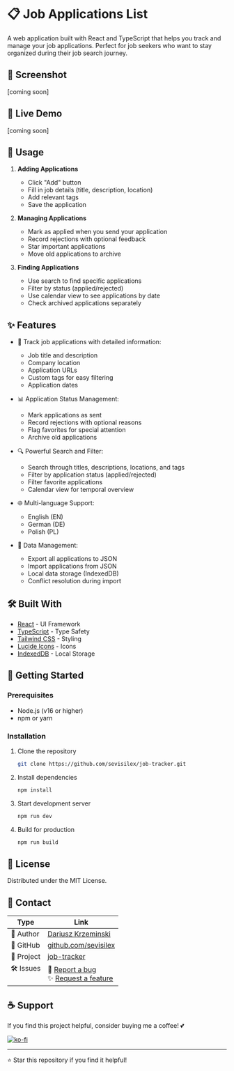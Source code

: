 # 📋 Job Applications List

A web application built with React and TypeScript that helps you track and manage your job applications. Perfect for job seekers who want to stay organized during their job search journey.

## 📸 Screenshot

<!-- ![Job Applications List](/docs/images/screenshot.jpg) -->
[coming soon]

## 🚀 Live Demo

<!-- [![Open on GitHub Pages](/docs/buttons/github-demo.svg)](https://sevisilex.github.io/job-tracker/) -->
[coming soon]

## 📖 Usage

1. **Adding Applications**
   - Click "Add" button
   - Fill in job details (title, description, location)
   - Add relevant tags
   - Save the application

2. **Managing Applications**
   - Mark as applied when you send your application
   - Record rejections with optional feedback
   - Star important applications
   - Move old applications to archive

3. **Finding Applications**
   - Use search to find specific applications
   - Filter by status (applied/rejected)
   - Use calendar view to see applications by date
   - Check archived applications separately

## ✨ Features

- 📝 Track job applications with detailed information:
  - Job title and description
  - Company location
  - Application URLs
  - Custom tags for easy filtering
  - Application dates

- 📊 Application Status Management:
  - Mark applications as sent
  - Record rejections with optional reasons
  - Flag favorites for special attention
  - Archive old applications

- 🔍 Powerful Search and Filter:
  - Search through titles, descriptions, locations, and tags
  - Filter by application status (applied/rejected)
  - Filter favorite applications
  - Calendar view for temporal overview

- 🌐 Multi-language Support:
  - English (EN)
  - German (DE)
  - Polish (PL)

- 💾 Data Management:
  - Export all applications to JSON
  - Import applications from JSON
  - Local data storage (IndexedDB)
  - Conflict resolution during import

## 🛠️ Built With

- [React](https://reactjs.org/) - UI Framework
- [TypeScript](https://www.typescriptlang.org/) - Type Safety
- [Tailwind CSS](https://tailwindcss.com/) - Styling
- [Lucide Icons](https://lucide.dev/) - Icons
- [IndexedDB](https://developer.mozilla.org/en-US/docs/Web/API/IndexedDB_API) - Local Storage

## 🚀 Getting Started

### Prerequisites

- Node.js (v16 or higher)
- npm or yarn

### Installation

1. Clone the repository
   ```sh
   git clone https://github.com/sevisilex/job-tracker.git
   ```

2. Install dependencies
   ```sh
   npm install
   ```

3. Start development server
   ```sh
   npm run dev
   ```

4. Build for production
   ```sh
   npm run build
   ```

## 📝 License

Distributed under the MIT License.

## 📧 Contact

| Type              | Link                                                                                                                                                         |
| ----------------- | ------------------------------------------------------------------------------------------------------------------------------------------------------------ |
| 👤 Author         | [Dariusz Krzeminski](mailto:2440034+sevisilex@users.noreply.github.com)                                                                                      |
| 📂 GitHub         | [github.com/sevisilex](https://github.com/sevisilex)                                                                                                         |
| 🔗 Project        | [job-tracker](https://github.com/sevisilex/job-tracker)                                                                                        |
| 🛠️ Issues<br><br> | 🐛 [Report a bug](https://github.com/sevisilex/job-tracker/issues)<br> ✨ [Request a feature](https://github.com/sevisilex/job-tracker/issues) |


## ☕ Support

If you find this project helpful, consider buying me a coffee! 💕

[![ko-fi](https://ko-fi.com/img/githubbutton_sm.svg)](https://ko-fi.com/svslx)

---

⭐️ Star this repository if you find it helpful!